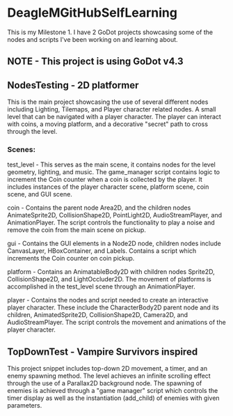 # DeagleMGitHubSelfLearning
This is my Milestone 1. I have 2 GoDot projects showcasing some of the nodes and scripts I've been working on and learning about.

## NOTE - This project is using GoDot v4.3

## NodesTesting - 2D platformer
This is the main project showcasing the use of several different nodes including Lighting, Tilemaps, and Player character related nodes. A small level that can be navigated with a player character. The player can interact with coins, a moving platform, and a decorative "secret" path to cross through the level.

### Scenes:
test_level - This serves as the main scene, it contains nodes for the level geometry, lighting, and music. The game_manager script contains logic to increment the Coin counter when a coin is collected by the player. It includes instances of the player character scene, platform scene, coin scene, and GUI scene.

coin - Contains the parent node Area2D, and the children nodes AnimateSprite2D, CollisionShape2D, PointLight2D, AudioStreamPlayer, and AnimationPlayer. The script controls the functionality to play a noise and remove the coin from the main scene on pickup.

gui - Contains the GUI elements in a Node2D node, children nodes include CanvasLayer, HBoxContainer, and Labels. Contains a script which increments the Coin counter on coin pickup.

platform - Contains an AnimatableBody2D with children nodes Sprite2D, CollisionShape2D, and LightOccluder2D. The movement of platforms is accomplished in the test_level scene through an AnimationPlayer.

player - Contains the nodes and script needed to create an interactive player character. These include the CharacterBody2D parent node and its children, AnimatedSprite2D, CollisionShape2D, Camera2D, and AudioStreamPlayer. The script controls the movement and animations of the player character.



## TopDownTest - Vampire Survivors inspired
This project snippet includes top-down 2D movement, a timer, and an enemy spawning method. The level achieves an infinite scrolling effect through the use of a Parallax2D background node. The spawning of enemies is achieved through a "game manager" script which controls the timer display as well as the instantiation (add_child) of enemies with given parameters.

